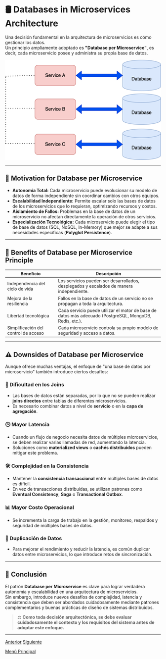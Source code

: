 # 🛢️ Databases in Microservices Architecture

Una decisión fundamental en la arquitectura de microservicios es cómo gestionar los datos.  
Un principio ampliamente adoptado es **"Database per Microservice"**, es decir, cada microservicio posee y administra su propia base de datos.

![Database per Microservice](images/database-per-microservice.webp)

---

## 🎯 Motivation for Database per Microservice

- **Autonomía Total:** Cada microservicio puede evolucionar su modelo de datos de forma independiente sin coordinar cambios con otros equipos.
- **Escalabilidad Independiente:** Permite escalar solo las bases de datos de los microservicios que lo requieran, optimizando recursos y costos.
- **Aislamiento de Fallos:** Problemas en la base de datos de un microservicio no afectan directamente la operación de otros servicios.
- **Especialización Tecnológica:** Cada microservicio puede elegir el tipo de base de datos (SQL, NoSQL, In-Memory) que mejor se adapte a sus necesidades específicas (**Polyglot Persistence**).

---

## 🌟 Benefits of Database per Microservice Principle

| Beneficio                          | Descripción |
|-------------------------------------|-------------|
| Independencia del ciclo de vida     | Los servicios pueden ser desarrollados, desplegados y escalados de manera independiente. |
| Mejora de la resiliencia            | Fallos en la base de datos de un servicio no se propagan a toda la arquitectura. |
| Libertad tecnológica                | Cada servicio puede utilizar el motor de base de datos más adecuado (PostgreSQL, MongoDB, Redis, etc.). |
| Simplificación del control de acceso | Cada microservicio controla su propio modelo de seguridad y acceso a datos. |

---

## ⚠️ Downsides of Database per Microservice

Aunque ofrece muchas ventajas, el enfoque de "una base de datos por microservicio" también introduce ciertos desafíos:

### 🔗 Dificultad en los Joins
- Las bases de datos están separadas, por lo que no se pueden realizar **joins directos** entre tablas de diferentes microservicios.
- Es necesario combinar datos a nivel de **servicio** o en la **capa de agregación**.

### 🕒 Mayor Latencia
- Cuando un flujo de negocio necesita datos de múltiples microservicios, se deben realizar varias llamadas de red, aumentando la latencia.
- Soluciones como **materialized views** o **cachés distribuidos** pueden mitigar este problema.

### 🛠️ Complejidad en la Consistencia
- Mantener la **consistencia transaccional** entre múltiples bases de datos es difícil.
- En vez de transacciones distribuidas, se utilizan patrones como **Eventual Consistency**, **Saga** o **Transactional Outbox**.

### 📊 Mayor Costo Operacional
- Se incrementa la carga de trabajo en la gestión, monitoreo, respaldos y seguridad de múltiples bases de datos.

### 🔄 Duplicación de Datos
- Para mejorar el rendimiento y reducir la latencia, es común duplicar datos entre microservicios, lo que introduce retos de sincronización.

---

## 🧠 Conclusión

El patrón **Database per Microservice** es clave para lograr verdadera autonomía y escalabilidad en una arquitectura de microservicios.  
Sin embargo, introduce nuevos desafíos de complejidad, latencia y consistencia que deben ser abordados cuidadosamente mediante patrones complementarios y buenas prácticas de diseño de sistemas distribuidos.

> ⚖️ **Como toda decisión arquitectónica, se debe evaluar cuidadosamente el contexto y los requisitos del sistema antes de adoptar este enfoque.**

---

[Anterior](https://github.com/wilfredoha/microservices-event_driven-architecture/blob/main/01_Migration_to_Microservices/03_migration_steps_tips_patterns.md)   [Siguiente](https://github.com/wilfredoha/microservices-event_driven-architecture/blob/main/02_Microservices_Principles/02_dry_principle_shared_libraries.md)

[Menú Principal](https://github.com/wilfredoha/microservices-event_driven-architecture)